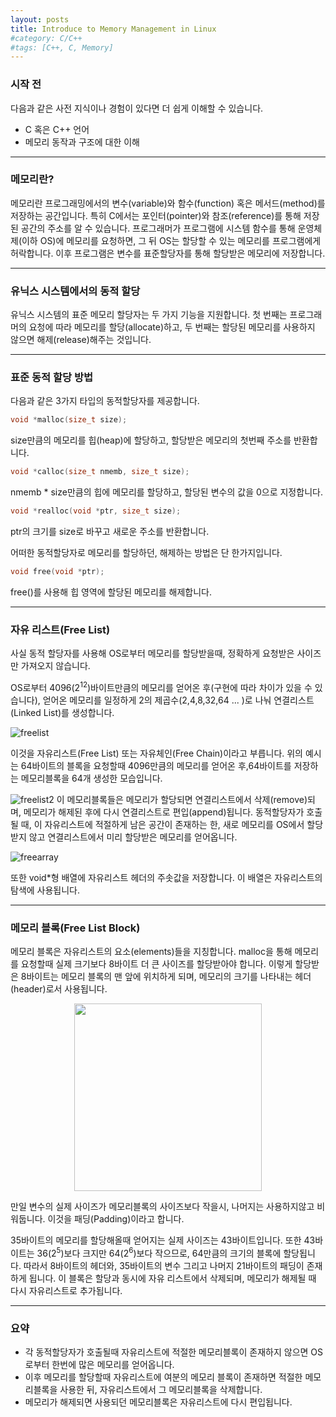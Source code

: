 ```yaml
---
layout: posts
title: Introduce to Memory Management in Linux
#category: C/C++
#tags: [C++, C, Memory]
---
```

### 시작 전
다음과 같은 사전 지식이나 경험이 있다면 더 쉽게 이해할 수 있습니다.
  * C 혹은 C++ 언어
  * 메모리 동작과 구조에 대한 이해

---
### 메모리란?
 메모리란 프로그래밍에서의 변수(variable)와 함수(function) 혹은 메서드(method)를 저장하는 공간입니다. 특히 C에서는 포인터(pointer)와 참조(reference)를 통해 저장된 공간의 주소를 알 수 있습니다. 프로그래머가 프로그램에 시스템 함수를 통해 운영체제(이하 OS)에 메모리를 요청하면, 그 뒤 OS는 할당할 수 있는 메모리를 프로그램에게 허락합니다. 이후 프로그램은 변수를 표준할당자를 통해 할당받은 메모리에 저장합니다.

---

### 유닉스 시스템에서의 동적 할당
 유닉스 시스템의 표준 메모리 할당자는 두 가지 기능을 지원합니다. 첫 번째는 프로그래머의 요청에 따라 메모리를 할당(allocate)하고, 두 번째는 할당된 메모리를 사용하지 않으면 해제(release)해주는 것입니다.

---

### 표준 동적 할당 방법
 다음과 같은 3가지 타입의 동적할당자를 제공합니다.
~~~cpp
void *malloc(size_t size);
~~~
size만큼의 메모리를 힙(heap)에 할당하고, 할당받은 메모리의 첫번째 주소를 반환합니다.

~~~cpp
void *calloc(size_t nmemb, size_t size);
~~~
nmemb * size만큼의 힙에 메모리를 할당하고, 할당된 변수의 값을 0으로 지정합니다.

~~~cpp
void *realloc(void *ptr, size_t size);
~~~
ptr의 크기를 size로 바꾸고 새로운 주소를 반환합니다.

어떠한 동적할당자로 메모리를 할당하던, 해제하는 방법은 단 한가지입니다.
~~~cpp
void free(void *ptr);
~~~
free()를 사용해 힙 영역에 할당된 메모리를 해제합니다.

---
### 자유 리스트(Free List)
 사실 동적 할당자를 사용해 OS로부터 메모리를 할당받을때, 정확하게 요청받은 사이즈만 가져오지 않습니다. <br>

 OS로부터 4096(2<sup>12</sup>)바이트만큼의 메모리를 얻어온 후(구현에 따라 차이가 있을 수 있습니다), 얻어온 메모리를 일정하게 2의 제곱수(2,4,8,32,64 ... )로 나눠 연결리스트(Linked List)를 생성합니다. <br>

 ![freelist](https://drive.google.com/uc?id=1lYC1WB-JrA_S9RoeW72QYuFi6kWGvOog)

 이것을 자유리스트(Free List) 또는 자유체인(Free Chain)이라고 부릅니다. 위의 예시는 64바이트의 블록을 요청할때 4096만큼의 메모리를 얻어온 후,64바이트를 저장하는 메모리블록을 64개 생성한 모습입니다.<br>

 ![freelist2](https://drive.google.com/uc?id=1T_e4Xd6bunHMDwJcLregzRv9D83WISga)
 이 메모리블록들은 메모리가 할당되면 연결리스트에서 삭제(remove)되며, 메모리가 해제된 후에 다시 연결리스트로 편입(append)됩니다. 동적할당자가 호출될 때, 이 자유리스트에 적절하게 남은 공간이 존재하는 한, 새로 메모리를 OS에서 할당받지 않고 연결리스트에서 미리 할당받은 메모리를 얻어옵니다.

 ![freearray](https://drive.google.com/uc?id=11_toSH5thB4_BP4PZUZ6rXuuh6LG_Z8E)

 또한 void*형 배열에 자유리스트 헤더의 주솟값을 저장합니다. 이 배열은 자유리스트의 탐색에 사용됩니다.

---
### 메모리 블록(Free List Block)
 메모리 블록은 자유리스트의 요소(elements)들을 지칭합니다. malloc을 통해 메모리를 요청할때 실제 크기보다 8바이트 더 큰 사이즈를 할당받아야 합니다. 이렇게 할당받은 8바이트는 메모리 블록의 맨 앞에 위치하게 되며, 메모리의 크기를 나타내는 헤더(header)로서 사용됩니다.

 <center><img src="https://drive.google.com/uc?id=1Kim0BPZImN4I6AnDj_eUdLPGlkT1cyuG" width="300" height="300"></center>

 만일 변수의 실제 사이즈가 메모리블록의 사이즈보다 작을시, 나머지는 사용하지않고 비워둡니다. 이것을 패딩(Padding)이라고 합니다.

 35바이트의 메모리를 할당해올때 얻어지는 실제 사이즈는 43바이트입니다. 또한 43바이트는 36(2<sup>5</sup>)보다 크지만 64(2<sup>6</sup>)보다 작으므로, 64만큼의 크기의 블록에 할당됩니다. 따라서 8바이트의 헤더와, 35바이트의 변수 그리고 나머지 21바이트의 패딩이 존재하게 됩니다. 이 블록은 할당과 동시에 자유 리스트에서 삭제되며, 메모리가 해제될 때 다시 자유리스트로 추가됩니다.

---
### 요약
  * 각 동적할당자가 호출될때 자유리스트에 적절한 메모리블록이 존재하지 않으면 OS로부터 한번에 많은 메모리를 얻어옵니다.
  * 이후 메모리를 할당할때 자유리스트에 여분의 메모리 블록이 존재하면 적절한 메모리블록을 사용한 뒤, 자유리스트에서 그 메모리블록을 삭제합니다.
  * 메모리가 해제되면 사용되던 메모리블록은 자유리스트에 다시 편입됩니다.
